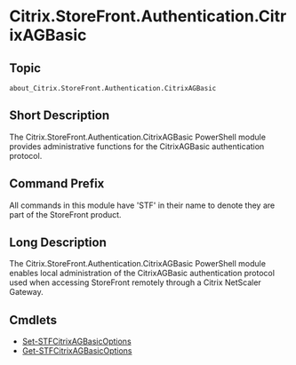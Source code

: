 ﻿# Citrix.StoreFront.Authentication.CitrixAGBasic

## Topic

`about_Citrix.StoreFront.Authentication.CitrixAGBasic` 

## Short Description

The Citrix.StoreFront.Authentication.CitrixAGBasic PowerShell module provides administrative functions for the CitrixAGBasic authentication protocol. 

## Command Prefix

All commands in this module have 'STF' in their name to denote they are part of the StoreFront product. 

## Long Description

The Citrix.StoreFront.Authentication.CitrixAGBasic PowerShell module enables local administration of the CitrixAGBasic authentication protocol used when accessing StoreFront remotely through a Citrix NetScaler Gateway. 

## Cmdlets

- [Set-STFCitrixAGBasicOptions](Set-STFCitrixAGBasicOptions.md)
- [Get-STFCitrixAGBasicOptions](Get-STFCitrixAGBasicOptions.md)